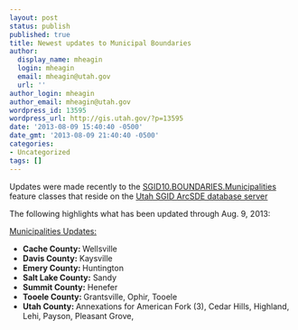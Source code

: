 ```yaml
---
layout: post
status: publish
published: true
title: Newest updates to Municipal Boundaries
author:
  display_name: mheagin
  login: mheagin
  email: mheagin@utah.gov
  url: ''
author_login: mheagin
author_email: mheagin@utah.gov
wordpress_id: 13595
wordpress_url: http://gis.utah.gov/?p=13595
date: '2013-08-09 15:40:40 -0500'
date_gmt: '2013-08-09 21:40:40 -0500'
categories:
- Uncategorized
tags: []
---
```

<p>Updates were made recently to the <a href="http://gis.utah.gov/data/boundaries/citycountystate/">SGID10.BOUNDARIES.Municipalities</a> feature classes that reside on the <a href="http://gis.utah.gov/data/how-to-connect-to-the-sgid-via-sde/">Utah SGID ArcSDE database server</a></p>
<p>The following highlights what has been updated through Aug. 9, 2013:</p>
<p><span style="text-decoration: underline;">Municipalities Updates:</span></p>
<ul>
<li><strong>Cache County: </strong> Wellsville </li>
<li><strong>Davis County:</strong> Kaysville </li>
<li><strong>Emery County: </strong> Huntington </li>
<li><strong>Salt Lake County:</strong> Sandy </li>
<li><strong>Summit County:</strong> Henefer </li>
<li><strong>Tooele County: </strong> Grantsville, Ophir, Tooele </li>
<li><strong>Utah County: </strong> Annexations for American Fork (3), Cedar Hills, Highland, Lehi, Payson, Pleasant Grove,  </li>
</ul>
